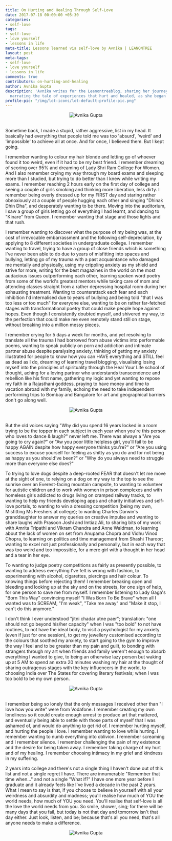 ```yaml
---
title: On Hurting and Healing Through Self-Love
date: 2017-07-18 00:00:00 +05:30
categories:
- self-love
tags:
- self-love
- love yourself
- lessons in life
meta-title: Lessons learned via self-love by Avnika | LEANONTREE
layout: post
meta-tags:
- self-love
- love yourself
- lessons in life
comments: true
contributors: on-hurting-and-healing
author: Avnika Gupta
description: 'Avnika writes for the Leanontreeblog, sharing her journey towards self-love,
  narrating the tale of experiences that hurt and healed, as she began loving herself.  '
profile-pic: "/img/lot-icons/lot-default-profile-pic.png"
---
```


<div class="separator" style="clear: both; text-align: center;">
<img class="img-responsive center-block" src="/img/on-hurting-and-healing/on-hurting-and-healing-1.jpg" alt="Avnika Gupta"/></div><br/>
<p class="post-text-format">Sometime back, I made a stupid, rather aggressive, list in my head. It basically had everything that people told me was too 'absurd', 'weird' and 'impossible' to achieve all at once. And for once, I believed them. But I kept going.</p>  

<p class="post-text-format">I remember wanting to colour my hair blonde and letting go of whoever found it too weird, even if it had to be my best friend. I remember dreaming of scoring over 95% and dreaming of Lady Shri Ram College For Women. And I also remember crying my way through my board exams and sleeping more than I studied<!--more-->, but trying to do better than I knew while writing my exams. I remember reaching 2 hours early on the first day of college and seeing a couple of girls smoking and thinking more liberation, less dirty. I remember being overly dressed up for my FIRST day and staring rather obnoxiously at a couple of people hugging each other and singing "Dhinak Dhin Dha", and desperately wanting to be there. Moving into the auditorium, I saw a group of girls letting go of everything I had learnt, and dancing to "Kinare" from Queen. I remember wanting that stage and those lights and that rush.</p> 

<p class="post-text-format">I remember wanting to discover what the purpose of my being was, at the cost of irrevocable embarrassment and the following self-depreciation, by applying to 8 different societies in undergraduate college. I remember wanting to travel, trying to have a group of close friends which is something I've never been able to do due to years of misfitting into spaces and bullying, letting go of my trauma with a past acquaintance who damaged me mentally and physically, using my crippling anxiety as my shield and strive for more, writing for the best magazines in the world on the most audacious issues outperforming each other, learning spoken word poetry from some of the world's greatest mentors while taking care of mom and attending classes straight from a rather depressing hospital room during her exhausting treatment. Wanting to counterattack each fear and each inhibition I'd internalised due to years of bullying and being told "that I was too less or too much" for everyone else, wanting to be on rather far-fetched stages with transformational poetry that could make people hope against hopes. Even though I consistently doubted myself, and shivered my way, to the perfection that could make me even remotely stand still on stage, without breaking into a million messy pieces.</p> 

<p class="post-text-format">I remember crying for 5 days a week for months, and yet resolving to translate all the trauma I had borrowed from abuse victims into performable poems, wanting to speak publicly on porn and addiction and intimate partner abuse despite paralysing anxiety, thinking of getting my anxiety illustrated for people to know how you can HAVE everything and STILL feel as dead as I do, dreaming of learning travel blogging, visualising losing myself into the principles of spirituality through the Heal Your Life school of thought, aching for a loving partner who understands transcendence and rebellion like his first name, gathering my logic and yet wanting to repose my faith in a Rajasthani goddess, praying to have money and time to vacation abroad with my family, echoing the need to take independent performing trips to Bombay and Bangalore for art and geographical barriers don't go along well.</p>  

<div class="separator" style="clear: both; text-align: center;">
<img class="img-responsive center-block" src="/img/on-hurting-and-healing/on-hurting-and-healing-2.jpg" alt="Avnika Gupta"/></div><br/>

<p class="post-text-format">But the old voices saying "Why did you spend 16 years locked in a room trying to be the topper in each subject in each year when you're this person who loves to dance & laugh?" never left me. There was always a "Are you going to cry again?" or "Aw you poor little helpless girl, you'll fail to be happy AGAIN despite how happy everyone thinks you're?" or "Are you using success to excuse yourself for feeling as shitty as you do and for not being as happy as you should've been?" or "Why do you always need to struggle more than everyone else does?"</p>  

<p class="post-text-format">To trying to love dogs despite a deep-rooted FEAR that doesn't let me move at the sight of one, to relying on a dog on my way to the top to see the sunrise over an Everest-facing mountain campsite, to wanting to volunteer for autistic children and to work with women in prison complexes and with homeless girls addicted to drugs living on cramped railway tracks, to wanting to help my friends developing apps and charity initiatives and self-love portals, to wanting to win a dressing competition (being my own, Misfitting Ms Freshers at college); to wanting Charles Darwin's granddaughter to answer my queries on creative impulse and wanting to share laughs with Prasoon Joshi and Imtiaz Ali, to sharing bits of my work with Amrita Tripathi and Vikram Chandra and Anne Waldman, to learning about the lack of women on set from Anupama Chopra and Vidhu Vinod Chopra, to learning on politics and time management from Shashi Tharoor; wanting to excel not just professionally and personally, but in each way that was too weird and too impossible, for a mere girl with a thought in her head and a tear in her eye.</p> 

<p class="post-text-format">To wanting to judge poetry competitions as fairly as presently possible, to wanting to address everything I've felt is wrong with fashion, to experimenting with alcohol, cigarettes, piercings and hair colour. To knowing things before rejecting them! I remember breaking open and bleeding and looking up at the sky and on the streets, for one sign of help, for one person to save me from myself. I remember listening to Lady Gaga's "Born This Way" convincing myself "I Was Born To Be Brave" when all I wanted was to SCREAM, "I'm weak", "Take me away" and "Make it stop, I can't do this anymore."</p> 

<p class="post-text-format">I don't think I ever understood "jitni chadar utne paer"; translation: "one should not go beyond his/her capacity" when I was "too bold" to not have routines, to not have the ideal body, to visit a psychologist for my anxiety (even if just for one session), to get my jewellery customised according to the colours that soothed my anxiety, to start going to the gym to improve the way I feel and to be greater than my pain and guilt, to bonding with strangers through my art when friends and family weren't enough to absorb everything I wanted to give, to being an otherwise lazy person but waking up at 5 AM to spend an extra 20 minutes washing my hair at the thought of sharing outrageous stages with the key influencers in the world, to choosing India over The States for covering literary festivals; when I was too bold to be my own person.</p> 

<div class="separator" style="clear: both; text-align: center;">
<img class="img-responsive center-block" src="/img/on-hurting-and-healing/on-hurting-and-healing-3.jpg" alt="Avnika Gupta"/></div><br/>

<p class="post-text-format">I remember being so lonely that the only messages I received other than "I love how you write" were from Vodafone. I remember creating my own loneliness so it could create enough unrest to produce art that mattered, and eventually being able to settle with those parts of myself that I was ashamed of, and would do anything to get rid of. I remember hurting myself, and hurting the people I love. I remember wanting to love while hurting. I remember wanting to numb everything into oblivion. I remember screaming and I remember silence. I remember challenging the pain of my existence and the desire for being taken away. I remember taking charge of my hurt and of my healing. I remember choosing intimacy in my grief and kindness in my suffering.</p> 

<p class="post-text-format">2 years into college and there's not a single thing I haven't done out of this list and not a single regret I have. There are innumerable "Remember that time when…" and not a single "What if?" I have one more year before I graduate and it already feels like I've lived a decade in the past 2 years. What I mean to say is that, if you choose to believe in yourself with all your weirdness and absurdity and madness; you'll realise how much of YOU the world needs, how much of YOU you need. You'll realise that self-love is all the love the world needs from you. So smile, shower, sing; for there will be many days that you fail, but today is not that day and tomorrow isn't that day either. Just look, listen, and be; because that's all you need, that's all anyone needs to make a difference.</p>


<div class="separator" style="clear: both; text-align: center;">
<img class="img-responsive center-block" src="/img/on-hurting-and-healing/on-hurting-and-healing-4.jpg" alt="Avnika Gupta"/></div><br/>